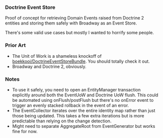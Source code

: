 ### Doctrine Event Store

Proof of concept for retrieving Domain Events raised from Doctrine 2 entities and storing them safely with Broadway as an Event Store.

There's some valid use cases but mostly I wanted to horrify some people.

### Prior Art

- The Unit of Work is a shameless knockoff of [boekkooi/DoctrineEventStoreBundle](https://github.com/boekkooi/DoctrineEventStoreBundle). You should totally check it out.
- Broadway and Doctrine 2, obviously.

### Notes

- To use it safely, you need to open an EntityManager transaction explicitly around both the EventUoW and Doctrine UoW flush. This could be automated using onFlush/postFlush but there's no onError event to trigger an evenly stacked rollback in the event of an error. 
- The EventCollector iterates over the entire identity map rather than just those being updated. This takes a few extra iterations but is more predictable than relying on the change detection.
- Might need to separate AggregateRoot from EventGenerator but works fine for now.
